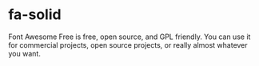 # fa-solid

Font Awesome Free is free, open source, and GPL friendly. You can use it for commercial projects, open source projects, or really almost whatever you want.
